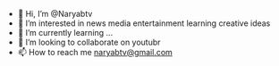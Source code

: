 - 👋 Hi, I’m @Naryabtv
- 👀 I’m interested in news media entertainment learning creative ideas
- 🌱 I’m currently learning ...
- 💞️ I’m looking to collaborate on youtubr
- 📫 How to reach me naryabtv@gmail.com

<!---
Naryabtv/Naryabtv is a ✨ special ✨ repository because its `README.md` (this file) appears on your GitHub profile.
You can click the Preview link to take a look at your changes.
--->
